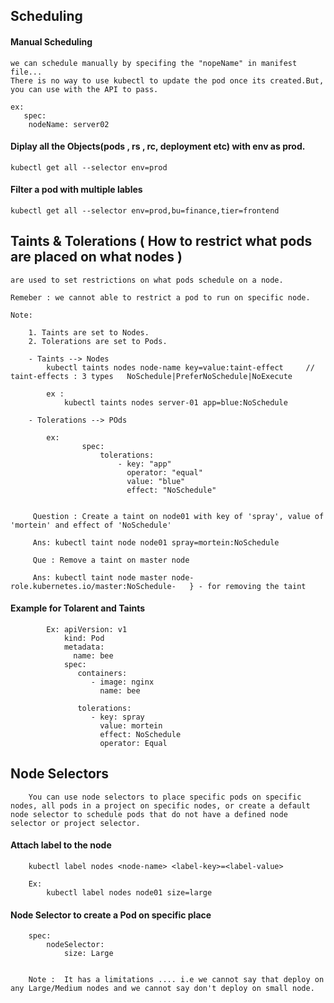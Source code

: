 ## Scheduling

#### Manual Scheduling

    we can schedule manually by specifing the "nopeName" in manifest file...
    There is no way to use kubectl to update the pod once its created.But, you can use with the API to pass.
    
    ex: 
       spec:
        nodeName: server02

#### Diplay all the Objects(pods , rs , rc, deployment etc) with env as prod.

    kubectl get all --selector env=prod

#### Filter a pod with multiple lables

    kubectl get all --selector env=prod,bu=finance,tier=frontend
    
## Taints & Tolerations ( How to restrict what pods are placed on what nodes )

    are used to set restrictions on what pods schedule on a node.
    
    Remeber : we cannot able to restrict a pod to run on specific node.
    
    Note: 
    
        1. Taints are set to Nodes.
        2. Tolerations are set to Pods.
        
        - Taints --> Nodes
            kubectl taints nodes node-name key=value:taint-effect     // taint-effects : 3 types   NoSchedule|PreferNoSchedule|NoExecute
            
            ex : 
                kubectl taints nodes server-01 app=blue:NoSchedule
                
        - Tolerations --> POds
        
            ex: 
                    spec:
                        tolerations:
                            - key: "app"
                              operator: "equal"
                              value: "blue"
                              effect: "NoSchedule"
                
           
         Question : Create a taint on node01 with key of 'spray', value of 'mortein' and effect of 'NoSchedule'
         
         Ans: kubectl taint node node01 spray=mortein:NoSchedule
         
         Que : Remove a taint on master node
         
         Ans: kubectl taint node master node-role.kubernetes.io/master:NoSchedule-   } - for removing the taint 

  #### Example for Tolarent and Taints
  
            Ex: apiVersion: v1
                kind: Pod
                metadata:
                  name: bee
                spec:
                   containers:
                      - image: nginx
                        name: bee

                   tolerations:
                      - key: spray
                        value: mortein
                        effect: NoSchedule
                        operator: Equal
                        
    
   ## Node Selectors
   
        You can use node selectors to place specific pods on specific nodes, all pods in a project on specific nodes, or create a default node selector to schedule pods that do not have a defined node selector or project selector.
        
   #### Attach label to the node
   
        kubectl label nodes <node-name> <label-key>=<label-value>
        
        Ex: 
            kubectl label nodes node01 size=large
            
   #### Node Selector to create a Pod on specific place
   
        spec: 
            nodeSelector:
                size: Large
        
        
        Note :  It has a limitations .... i.e we cannot say that deploy on any Large/Medium nodes and we cannot say don't deploy on small node.
        
